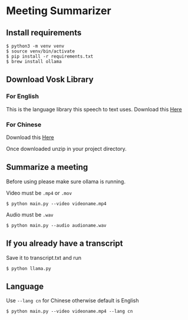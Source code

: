 # Meeting Summarizer

## Install requirements

```
$ python3 -m venv venv
$ source venv/bin/activate
$ pip install -r requirements.txt
$ brew install ollama
```

## Download Vosk Library

### For English
This is the language library this speech to text uses. Download this [Here](https://alphacephei.com/vosk/models/vosk-model-en-us-0.42-gigaspeech.zip)

### For Chinese
Download this [Here](https://alphacephei.com/vosk/models/vosk-model-small-cn-0.22.zip)

Once downloaded unzip in your project directory.

## Summarize a meeting
Before using please make sure ollama is running.

Video must be `.mp4` or `.mov`

```
$ python main.py --video videoname.mp4
```

Audio must be `.wav`

```
$ python main.py --audio audioname.wav
```

## If you already have a transcript
Save it to transcript.txt and run
```
$ python llama.py
```

## Language
Use `--lang cn` for Chinese otherwise default is English
```
$ python main.py --video videoname.mp4 --lang cn
```

